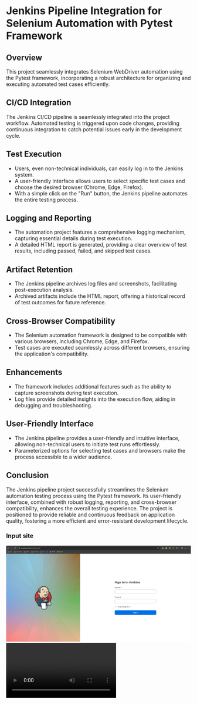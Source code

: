 # Jenkins Pipeline Integration for Selenium Automation with Pytest Framework

## Overview

This project seamlessly integrates Selenium WebDriver automation using the Pytest framework, incorporating a robust architecture for organizing and executing automated test cases efficiently.

## CI/CD Integration

The Jenkins CI/CD pipeline is seamlessly integrated into the project workflow. Automated testing is triggered upon code changes, providing continuous integration to catch potential issues early in the development cycle.

## Test Execution

- Users, even non-technical individuals, can easily log in to the Jenkins system.
- A user-friendly interface allows users to select specific test cases and choose the desired browser (Chrome, Edge, Firefox).
- With a simple click on the "Run" button, the Jenkins pipeline automates the entire testing process.

## Logging and Reporting

- The automation project features a comprehensive logging mechanism, capturing essential details during test execution.
- A detailed HTML report is generated, providing a clear overview of test results, including passed, failed, and skipped test cases.

## Artifact Retention

- The Jenkins pipeline archives log files and screenshots, facilitating post-execution analysis.
- Archived artifacts include the HTML report, offering a historical record of test outcomes for future reference.

## Cross-Browser Compatibility

- The Selenium automation framework is designed to be compatible with various browsers, including Chrome, Edge, and Firefox.
- Test cases are executed seamlessly across different browsers, ensuring the application's compatibility.

## Enhancements

- The framework includes additional features such as the ability to capture screenshots during test execution.
- Log files provide detailed insights into the execution flow, aiding in debugging and troubleshooting.

## User-Friendly Interface

- The Jenkins pipeline provides a user-friendly and intuitive interface, allowing non-technical users to initiate test runs effortlessly.
- Parameterized options for selecting test cases and browsers make the process accessible to a wider audience.

## Conclusion

The Jenkins pipeline project successfully streamlines the Selenium automation testing process using the Pytest framework. Its user-friendly interface, combined with robust logging, reporting, and cross-browser compatibility, enhances the overall testing experience. The project is positioned to provide reliable and continuous feedback on application quality, fostering a more efficient and error-resistant development lifecycle.
### Input site
![](Jenkins.png)
![](2024-02-16_00h02_12.mp4)
